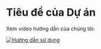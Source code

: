 # Tiêu đề của Dự án

Xem video hướng dẫn của chúng tôi:

[![Hướng dẫn sử dụng](https://doimages.nyc3.cdn.digitaloceanspaces.com/010AI-ML/2024/Shaoni/yolov11/general_object_detection.png)](https://www.youtube.com/watch?v=VIDEO_ID)
